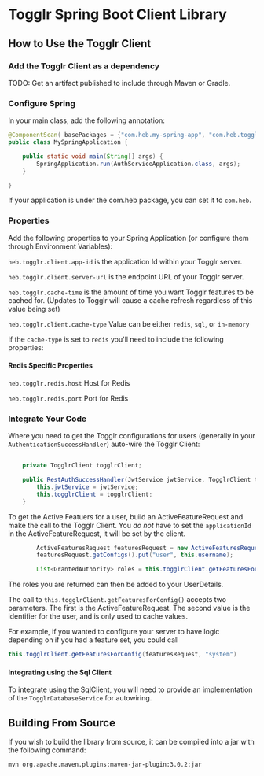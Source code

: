 # Togglr Spring Boot Client Library


## How to Use the Togglr Client

### Add the Togglr Client as a dependency

TODO:  Get an artifact published to include through Maven or Gradle.

### Configure Spring

In your main class, add the following annotation:
```java
@ComponentScan( basePackages = {"com.heb.my-spring-app", "com.heb.togglr"})
public class MySpringApplication {

    public static void main(String[] args) {
        SpringApplication.run(AuthServiceApplication.class, args);
    }

}
```

If your application is under the com.heb package, you can set it to `com.heb`.


### Properties
Add the following properties to your Spring Application (or configure them through Environment Variables):

`heb.togglr.client.app-id`  is the application Id within your Togglr server.

`heb.togglr.client.server-url`  is the endpoint URL of your Togglr server.

`heb.togglr.cache-time` is the amount of time you want Togglr features to be cached for. (Updates to Togglr will cause a cache refresh regardless of this value being set)

`heb.togglr.client.cache-type` Value can be either `redis`, `sql`, or `in-memory`

If the `cache-type` is set to `redis` you'll need to include the following properties:

#### Redis Specific Properties

`heb.togglr.redis.host` Host for Redis

`heb.togglr.redis.port` Port for Redis


### Integrate Your Code

Where you need to get the Togglr configurations for users (generally in your `AuthenticationSuccessHandler`) auto-wire
the Togglr Client: 

```java

    private TogglrClient togglrClient;

    public RestAuthSuccessHandler(JwtService jwtService, TogglrClient togglrClient){
        this.jwtService = jwtService;
        this.togglrClient = togglrClient;
    }
```

To get the Active Featuers for a user, build an ActiveFeatureRequest and make the call to the Togglr Client.
You *do not* have to set the `applicationId` in the ActiveFeatureRequest, it will be set by the client.

```java
        ActiveFeaturesRequest featuresRequest = new ActiveFeaturesRequest();
        featuresRequest.getConfigs().put("user", this.username);

        List<GrantedAuthority> roles = this.togglrClient.getFeaturesForConfig(featuresRequest, this.username);
```

The roles you are returned can then be added to your UserDetails.

The call to `this.togglrClient.getFeaturesForConfig()` accepts two parameters. The first is the ActiveFeatureRequest.
The second value is the identifier for the user, and is only used to cache values.

For example, if you wanted to configure your server to have logic depending on if you had a feature set, you could call 

```java
this.togglrClient.getFeaturesForConfig(featuresRequest, "system")
```

#### Integrating using the Sql Client

To integrate using the SqlClient, you will need to provide an implementation of the `TogglrDatabaseService` for autowiring.


## Building From Source

If you wish to build the library from source, it can be compiled into a jar with the following command:

```
mvn org.apache.maven.plugins:maven-jar-plugin:3.0.2:jar
```